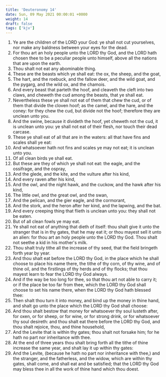 ```yaml
---
title: 'Deuteronomy 14'
date: Sun, 09 May 2021 00:00:01 +0000
weight: 14
draft: false
tags: ['kjv'] 
---
```


1. Ye are the children of the LORD your God: ye shall not cut yourselves, nor make any baldness between your eyes for the dead.
2. For thou art an holy people unto the LORD thy God, and the LORD hath chosen thee to be a peculiar people unto himself, above all the nations that are upon the earth.
3. Thou shalt not eat any abominable thing.
4. These are the beasts which ye shall eat: the ox, the sheep, and the goat,
5. The hart, and the roebuck, and the fallow deer, and the wild goat, and the pygarg, and the wild ox, and the chamois.
6. And every beast that parteth the hoof, and cleaveth the cleft into two claws, and cheweth the cud among the beasts, that ye shall eat.
7. Nevertheless these ye shall not eat of them that chew the cud, or of them that divide the cloven hoof; as the camel, and the hare, and the coney: for they chew the cud, but divide not the hoof; therefore they are unclean unto you.
8. And the swine, because it divideth the hoof, yet cheweth not the cud, it is unclean unto you: ye shall not eat of their flesh, nor touch their dead carcase.
9. These ye shall eat of all that are in the waters: all that have fins and scales shall ye eat:
10. And whatsoever hath not fins and scales ye may not eat; it is unclean unto you.
11. Of all clean birds ye shall eat.
12. But these are they of which ye shall not eat: the eagle, and the ossifrage, and the ospray,
13. And the glede, and the kite, and the vulture after his kind,
14. And every raven after his kind,
15. And the owl, and the night hawk, and the cuckow, and the hawk after his kind,
16. The little owl, and the great owl, and the swan,
17. And the pelican, and the gier eagle, and the cormorant,
18. And the stork, and the heron after her kind, and the lapwing, and the bat.
19. And every creeping thing that flieth is unclean unto you: they shall not be eaten.
20. But of all clean fowls ye may eat.
21. Ye shall not eat of anything that dieth of itself: thou shalt give it unto the stranger that is in thy gates, that he may eat it; or thou mayest sell it unto an alien: for thou art an holy people unto the LORD thy God. Thou shalt not seethe a kid in his mother's milk.
22. Thou shalt truly tithe all the increase of thy seed, that the field bringeth forth year by year.
23. And thou shalt eat before the LORD thy God, in the place which he shall choose to place his name there, the tithe of thy corn, of thy wine, and of thine oil, and the firstlings of thy herds and of thy flocks; that thou mayest learn to fear the LORD thy God always.
24. And if the way be too long for thee, so that thou art not able to carry it; or if the place be too far from thee, which the LORD thy God shall choose to set his name there, when the LORD thy God hath blessed thee:
25. Then shalt thou turn it into money, and bind up the money in thine hand, and shalt go unto the place which the LORD thy God shall choose:
26. And thou shalt bestow that money for whatsoever thy soul lusteth after, for oxen, or for sheep, or for wine, or for strong drink, or for whatsoever thy soul desireth: and thou shalt eat there before the LORD thy God, and thou shalt rejoice, thou, and thine household,
27. And the Levite that is within thy gates; thou shalt not forsake him; for he hath no part nor inheritance with thee.
28. At the end of three years thou shalt bring forth all the tithe of thine increase the same year, and shalt lay it up within thy gates:
29. And the Levite, (because he hath no part nor inheritance with thee,) and the stranger, and the fatherless, and the widow, which are within thy gates, shall come, and shall eat and be satisfied; that the LORD thy God may bless thee in all the work of thine hand which thou doest.
